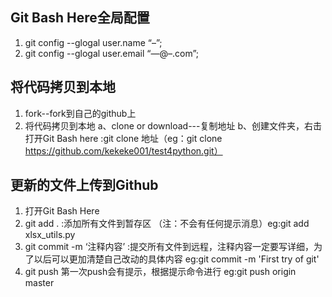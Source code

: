 ## Git Bash Here全局配置
1. git config --glogal user.name “–”;
2. git config --glogal user.email “—@–.com”;

## 将代码拷贝到本地
1. fork--fork到自己的github上
2. 将代码拷贝到本地
    a、clone or download---复制地址
    b、创建文件夹，右击打开Git Bash here :git clone 地址（eg：git clone https://github.com/kekeke001/test4python.git）

## 更新的文件上传到Github
1. 打开Git Bash Here
2. git add . :添加所有文件到暂存区 （注：不会有任何提示消息）eg:git add xlsx_utils.py
3. git commit -m ‘注释内容’ :提交所有文件到远程，注释内容一定要写详细，为了以后可以更加清楚自己改动的具体内容  eg:git commit -m 'First try of git'
4. git push 第一次push会有提示，根据提示命令进行  eg:git push origin master
